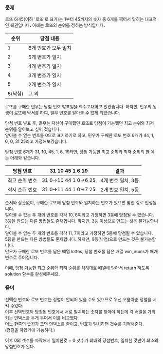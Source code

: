### 문제

로또 6/45(이하 '로또'로 표기)는 1부터 45까지의 숫자 중 6개를 찍어서 맞히는 대표적인 복권입니다. 아래는 로또의 순위를 정하는 방식입니다.   

|순위|	당첨 내용|
|-|-|
|1	|6개 번호가 모두 일치|
|2	|5개 번호가 일치|
|3	|4개 번호가 일치|
|4	|3개 번호가 일치|
|5	|2개 번호가 일치|
|6(낙첨)	|그 외|


로또를 구매한 민우는 당첨 번호 발표일을 학수고대하고 있었습니다. 하지만, 민우의 동생이 로또에 낙서를 하여, 일부 번호를 알아볼 수 없게 되었습니다.   

당첨 번호 발표 후, 민우는 자신이 구매했던 로또로 당첨이 가능했던 최고 순위와 최저 순위를 알아보고 싶어 졌습니다.   
알아볼 수 없는 번호를 0으로 표기하기로 하고, 민우가 구매한 로또 번호 6개가 44, 1, 0, 0, 31 25라고 가정해보겠습니다.    

당첨 번호 6개가 31, 10, 45, 1, 6, 19라면, 당첨 가능한 최고 순위와 최저 순위의 한 예는 아래와 같습니다.   

|당첨 번호	|31	10	45	1	6	19	|결과|
|-|-|-|
|최고 순위 번호	|31	0→10	44	1	0→6	25	|4개 번호 일치, 3등|
|최저 순위 번호	|31	0→11	44	1	0→7	25	|2개 번호 일치, 5등|


순서와 상관없이, 구매한 로또에 당첨 번호와 일치하는 번호가 있으면 맞힌 걸로 인정됩니다.   
알아볼 수 없는 두 개의 번호를 각각 10, 6이라고 가정하면 3등에 당첨될 수 있습니다.   
3등을 만드는 다른 방법들도 존재합니다. 하지만, 2등 이상으로 만드는 것은 불가능합니다.   
알아볼 수 없는 두 개의 번호를 각각 11, 7이라고 가정하면 5등에 당첨될 수 있습니다.   
5등을 만드는 다른 방법들도 존재합니다. 하지만, 6등(낙첨)으로 만드는 것은 불가능합니다.   
민우가 구매한 로또 번호를 담은 배열 lottos, 당첨 번호를 담은 배열 win_nums가 매개변수로 주어집니다.    


이때, 당첨 가능한 최고 순위와 최저 순위를 차례대로 배열에 담아서 return 하도록 solution 함수를 완성해주세요.





### 풀이

선택한 번호와 로또 번호는 정렬이 안되어 있을 수도 있으므로 우선 오름차순 정렬을 시켜 주었다.   
이후 선택번호와 당첨된 번호에서 서로 일치하는 숫자를 찾아야 하는데 각 배열을 가리키는 인덱스를 두개 두어서 이를 비교했다.    
어느 한쪽의 숫자가 크면 인덱스를 줄이고, 번호가 일치하면 갯수를 기억해준다.   
(정렬을 하였기에 가능하다.)   

이후 0의 갯수를 파악해서 일치한것 + 0 갯수가 최대의 당첨번호, 일치한 것만이 최소의 당첨번호가 된다.






